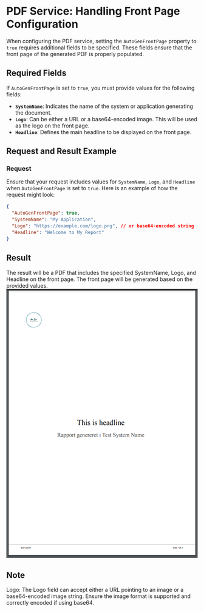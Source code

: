 # PDF Service: Handling Front Page Configuration

When configuring the PDF service, setting the `AutoGenFrontPage` property to `true` requires additional fields to be specified. These fields ensure that the front page of the generated PDF is properly populated.

## Required Fields

If `AutoGenFrontPage` is set to `true`, you must provide values for the following fields:

- **`SystemName`**: Indicates the name of the system or application generating the document.
- **`Logo`**: Can be either a URL or a base64-encoded image. This will be used as the logo on the front page.
- **`Headline`**: Defines the main headline to be displayed on the front page.

## Request and Result Example

### Request

Ensure that your request includes values for `SystemName`, `Logo`, and `Headline` when `AutoGenFrontPage` is set to `true`. Here is an example of how the request might look:

```json
{
  "AutoGenFrontPage": true,
  "SystemName": "My Application",
  "Logo": "https://example.com/logo.png", // or base64-encoded string
  "Headline": "Welcome to My Report"
}
```

## Result
The result will be a PDF that includes the specified SystemName, Logo, and Headline on the front page. The front page will be generated based on the provided values.
![alt text](../images/first-page-response.png)

## Note
Logo: The Logo field can accept either a URL pointing to an image or a base64-encoded image string. Ensure the image format is supported and correctly encoded if using base64.